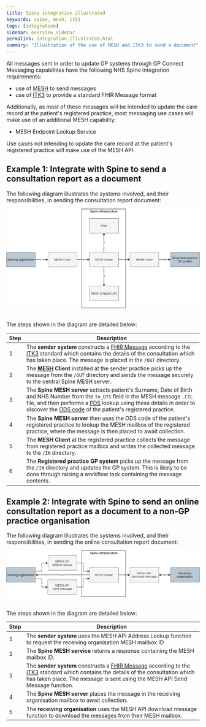 ```yaml
---
title: Spine integration illustrated
keywords: spine, mesh, itk3
tags: [integration]
sidebar: overview_sidebar
permalink: integration_illustrated.html
summary: "Illustration of the use of MESH and ITK3 to send a document"
---
```


All messages sent in order to update GP systems through GP Connect Messaging capabilities have the following NHS Spine integration requirements:

- use of [MESH](integration_mesh.html) to send messages
- use of [ITK3](integration_itk3.html) to provide a standard FHIR Message format

Additionally, as most of these messages will be intended to update the care record at the patient's registered practice, most messaging use cases will make use of an additional MESH capability:

- MESH Endpoint Lookup Service

Use cases not intending to update the care record at the patient's registered practice will make use of the MESH API.


## Example 1: Integrate with Spine to send a consultation report as a document ##

The following diagram illustrates the systems involved, and their responsibilities, in sending the consultation report document:

![Integration illustrated - send example 1](images/integration/spine_integration_send1.png "System integration illustration - example 1") 
<br/>
<br/> 

The steps shown in the diagram are detailed below:

| Step | Description |
|------|-------------|
| 1   | The **sender system** constructs a [FHIR Message](https://www.hl7.org/fhir/messaging.html) according to the [ITK3](https://nhsconnect.github.io/ITK3-FHIR-Messaging-Distribution/) standard which contains the details of the consultation which has taken place. The message is placed in the `/OUT` directory.  |
| 2   | The **[MESH](https://digital.nhs.uk/services/message-exchange-for-social-care-and-health-mesh) Client** installed at the sender practice picks up the message from the `/OUT` directory and sends the message securely to the central Spine MESH server. |
| 3   | The **Spine MESH server** extracts patient's Surname, Date of Birth and NHS Number from the `To_DTS` field in the MESH message `.CTL` file, and then performs a [PDS](https://digital.nhs.uk/services/demographics) lookup using these details in order to discover the [ODS code](https://digital.nhs.uk/services/organisation-data-service) of the patient's registered practice. |
| 4   | The **Spine MESH server** then uses the ODS code of the patient's registered practice to lookup the MESH mailbox of the registered practice, where the message is then placed to await collection. |
| 5   | The **MESH Client** at the registered practice collects the message from registered practice mailbox and writes the collected message to the `/IN` directory. |
| 6   | The **Registered practice GP system** picks up the message from the `/IN` directory and updates the GP system. This is likely to be done through raising a workflow task containing the message contents. |


## Example 2: Integrate with Spine to send an online consultation report as a document to a non-GP practice organisation ##

The following diagram illustrates the systems involved, and their responsibilities, in sending the online consultation report document:

![Integration illustrated - send example 2](images/integration/spine_integration_send2.png "System integration illustration - example 2") 
<br/> 
<br/> 

The steps shown in the diagram are detailed below:

| Step | Description |
|------|-------------|
| 1   | The **sender system** uses the MESH API Address Lookup function to request the receiving organisation MESH mailbox ID  |
| 2   | The **Spine MESH service** returns a response containing the MESH mailbox ID. |
| 3   | The **sender system** constructs a [FHIR Message](https://www.hl7.org/fhir/messaging.html) according to the [ITK3](https://nhsconnect.github.io/ITK3-FHIR-Messaging-Distribution/) standard which contains the details of the consultation which has taken place. The message is sent using the MESH API Send Message function. |
| 4   | The **Spine MESH server** places the message in the receiving organisation mailbox to await collection. |
| 5   | The **receiving organisation** uses the MESH API download message function to download the messages from their MESH mailbox. |